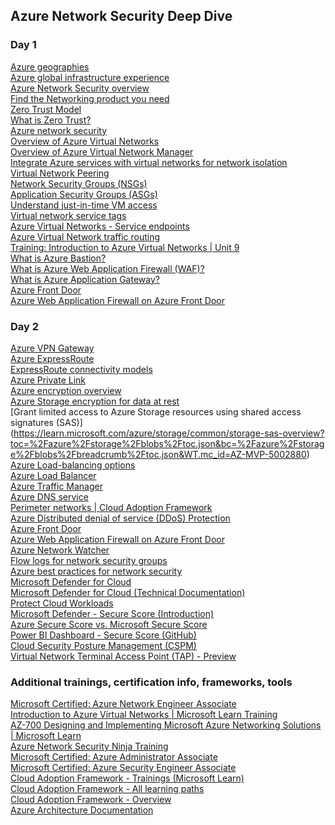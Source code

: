 ## Azure Network Security Deep Dive
### Day 1
[Azure geographies](https://azure.microsoft.com/explore/global-infrastructure/geographies/?WT.mc_id=AZ-MVP-5002880#overview)\
[Azure global infrastructure experience](https://datacenters.microsoft.com/globe/explore?WT.mc_id=AZ-MVP-5002880)\
[Azure Network Security overview](https://learn.microsoft.com/azure/security/fundamentals/network-overview?WT.mc_id=AZ-MVP-5002880)\
[Find the Networking product you need](https://azure.microsoft.com/products/category/networking?WT.mc_id=AZ-MVP-5002880)\
[Zero Trust Model](https://www.microsoft.com/security/business/zero-trustT.mc_id=AZ-MVP-5002880)\
[What is Zero Trust?](https://learn.microsoft.com/security/zero-trust/zero-trust-overview?WT.mc_id=AZ-MVP-5002880)\
[Azure network security](https://azure.microsoft.com/solutions/network-security/?WT.mc_id=AZ-MVP-5002880)\
[Overview of Azure Virtual Networks](https://learn.microsoft.com/azure/virtual-network/virtual-networks-overview?WT.mc_id=AZ-MVP-5002880)\
[Overview of Azure Virtual Network Manager](https://learn.microsoft.com/azure/virtual-network-manager/overview?WT.mc_id=AZ-MVP-5002880)\
[Integrate Azure services with virtual networks for network isolation](https://learn.microsoft.com/azure/virtual-network/vnet-integration-for-azure-services?WT.mc_id=AZ-MVP-5002880)\
[Virtual Network Peering](https://learn.microsoft.com/azure/virtual-network/virtual-network-peering-overview?WT.mc_id=AZ-MVP-5002880)\
[Network Security Groups (NSGs)](https://learn.microsoft.com/azure/virtual-network/network-security-groups-overview?WT.mc_id=AZ-MVP-5002880)\
[Application Security Groups (ASGs)](https://learn.microsoft.com/azure/virtual-network/application-security-groups?WT.mc_id=AZ-MVP-5002880)\
[Understand just-in-time VM access](https://learn.microsoft.com/training/modules/azure-security-center/15-understand-just-in-time-vm-access/?WT.mc_id=AZ-MVP-5002880)\
[Virtual network service tags](https://learn.microsoft.com/azure/virtual-network/service-tags-overview?WT.mc_id=AZ-MVP-5002880)\
[Azure Virtual Networks - Service endpoints](https://learn.microsoft.com/azure/virtual-network/virtual-network-service-endpoints-overview?WT.mc_id=AZ-MVP-5002880)\
[Azure Virtual Network traffic routing](https://learn.microsoft.com/azure/virtual-network/virtual-networks-udr-overview?WT.mc_id=AZ-MVP-5002880)\
[Training: Introduction to Azure Virtual Networks | Unit 9](https://learn.microsoft.com/training/modules/introduction-to-azure-virtual-networks/9-implement-virtual-network-traffic-routing/?WT.mc_id=AZ-MVP-5002880)\
[What is Azure Bastion?](https://learn.microsoft.com/azure/bastion/bastion-overview?WT.mc_id=AZ-MVP-5002880)\
[What is Azure Web Application Firewall (WAF)\?](https://learn.microsoft.com/azure/web-application-firewall/overview?WT.mc_id=AZ-MVP-5002880)\
[What is Azure Application Gateway?](https://learn.microsoft.com/azure/application-gateway/overview?WT.mc_id=AZ-MVP-5002880)\
[Azure Front Door](https://learn.microsoft.com/azure/frontdoor/front-door-overview?WT.mc_id=AZ-MVP-5002880)\
[Azure Web Application Firewall on Azure Front Door](https://learn.microsoft.com/azure/web-application-firewall/afds/afds-overview?WT.mc_id=AZ-MVP-5002880)

### Day 2
[Azure VPN Gateway](https://learn.microsoft.com/azure/vpn-gateway/vpn-gateway-about-vpngateways?WT.mc_id=AZ-MVP-5002880)\
[Azure ExpressRoute](https://learn.microsoft.com/azure/expressroute/expressroute-introduction?WT.mc_id=AZ-MVP-5002880)\
[ExpressRoute connectivity models](https://learn.microsoft.com/azure/expressroute/expressroute-connectivity-models?WT.mc_id=AZ-MVP-5002880)\
[Azure Private Link](https://learn.microsoft.com/azure/private-link/private-link-overview?WT.mc_id=AZ-MVP-5002880)\
[Azure encryption overview](https://learn.microsoft.com/azure/security/fundamentals/encryption-overview?WT.mc_id=AZ-MVP-5002880)\
[Azure Storage encryption for data at rest](https://learn.microsoft.com/azure/storage/common/storage-service-encryption?toc=%2Fazure%2Fstorage%2Fblobs%2Ftoc.json&bc=%2Fazure%2Fstorage%2Fblobs%2Fbreadcrumb%2Ftoc.json&WT.mc_id=AZ-MVP-5002880)\
[Grant limited access to Azure Storage resources using shared access signatures (SAS)\](https://learn.microsoft.com/azure/storage/common/storage-sas-overview?toc=%2Fazure%2Fstorage%2Fblobs%2Ftoc.json&bc=%2Fazure%2Fstorage%2Fblobs%2Fbreadcrumb%2Ftoc.json&WT.mc_id=AZ-MVP-5002880)\
[Azure Load-balancing options](https://learn.microsoft.com/azure/architecture/guide/technology-choices/load-balancing-overview?WT.mc_id=AZ-MVP-5002880)\
[Azure Load Balancer](https://learn.microsoft.com/azure/load-balancer/load-balancer-overview?WT.mc_id=AZ-MVP-5002880)\
[Azure Traffic Manager](https://learn.microsoft.com/azure/traffic-manager/traffic-manager-overview?WT.mc_id=AZ-MVP-5002880)\
[Azure DNS service](https://learn.microsoft.com/azure/dns/dns-overview?WT.mc_id=AZ-MVP-5002880)\
[Perimeter networks | Cloud Adoption Framework](https://learn.microsoft.com/azure/cloud-adoption-framework/ready/azure-best-practices/perimeter-networks?WT.mc_id=AZ-MVP-5002880)\
[Azure Distributed denial of service (DDoS) Protection](https://learn.microsoft.com/azure/ddos-protection/ddos-protection-overview?WT.mc_id=AZ-MVP-5002880)\
[Azure Front Door](https://learn.microsoft.com/azure/frontdoor/front-door-overview?WT.mc_id=AZ-MVP-5002880)\
[Azure Web Application Firewall on Azure Front Door](https://learn.microsoft.com/azure/web-application-firewall/afds/afds-overview?WT.mc_id=AZ-MVP-5002880)\
[Azure Network Watcher](https://learn.microsoft.com/azure/network-watcher/network-watcher-monitoring-overview)\
[Flow logs for network security groups](https://learn.microsoft.com/azure/network-watcher/network-watcher-nsg-flow-logging-overview?WT.mc_id=AZ-MVP-5002880)\
[Azure best practices for network security](https://learn.microsoft.com/azure/security/fundamentals/network-best-practices?WT.mc_id=AZ-MVP-5002880)\
[Microsoft Defender for Cloud](https://www.microsoft.com/security/business/cloud-security/microsoft-defender-cloud?WT.mc_id=AZ-MVP-5002880)\
[Microsoft Defender for Cloud (Technical Documentation)](https://learn.microsoft.com/azure/defender-for-cloud/defender-for-cloud-introduction?WT.mc_id=AZ-MVP-5002880)\
[Protect Cloud Workloads](https://learn.microsoft.com/azure/defender-for-cloud/defender-for-cloud-introduction?WT.mc_id=AZ-MVP-5002880#protect-cloud-workloads)\
[Microsoft Defender - Secure Score (Introduction)](https://learn.microsoft.com/azure/defender-for-cloud/secure-score-security-controls?WT.mc_id=AZ-MVP-5002880#introduction-to-secure-score)\
[Azure Secure Score vs. Microsoft Secure Score](https://techcommunity.microsoft.com/t5/microsoft-defender-for-cloud/azure-secure-score-vs-microsoft-secure-score/ba-p/2459684?WT.mc_id=AZ-MVP-5002880)\
[Power BI Dashboard - Secure Score (GitHub)](https://github.com/Azure/Azure-Security-Center/tree/master/Secure%20Score?WT.mc_id=AZ-MVP-5002880)\
[Cloud Security Posture Management (CSPM)](https://learn.microsoft.com/azure/defender-for-cloud/concept-cloud-security-posture-management?WT.mc_id=AZ-MVP-5002880)\
[Virtual Network Terminal Access Point (TAP) - Preview](https://learn.microsoft.com/azure/virtual-network/virtual-network-tap-overview?WT.mc_id=AZ-MVP-5002880)

### Additional trainings, certification info, frameworks, tools
[Microsoft Certified: Azure Network Engineer Associate](https://learn.microsoft.com/certifications/azure-network-engineer-associate/?WT.mc_id=AZ-MVP-5002880)\
[Introduction to Azure Virtual Networks | Microsoft Learn Training](https://learn.microsoft.com/training/modules/introduction-to-azure-virtual-networks/)\
[AZ-700 Designing and Implementing Microsoft Azure Networking Solutions | Microsoft Learn](https://learn.microsoft.com/training/paths/design-implement-microsoft-azure-networking-solutions-az-700/?WT.mc_id=AZ-MVP-5002880)\
[Azure Network Security Ninja Training](https://techcommunity.microsoft.com/t5/azure-network-security-blog/azure-network-security-ninja-training/ba-p/2356101?WT.mc_id=AZ-MVP-5002880)\
[Microsoft Certified: Azure Administrator Associate](https://learn.microsoft.com/certifications/azure-administrator/?WT.mc_id=AZ-MVP-5002880)\
[Microsoft Certified: Azure Security Engineer Associate](https://learn.microsoft.com/certifications/azure-security-engineer/?WT.mc_id=AZ-MVP-5002880)\
[Cloud Adoption Framework - Trainings (Microsoft Learn)](https://learn.microsoft.com/training/modules/microsoft-cloud-adoption-framework-for-azure?WT.mc_id=AZ-MVP-5002880)\
[Cloud Adoption Framework - All learning paths](https://learn.microsoft.com/training/paths/cloud-adoption-framework?WT.mc_id=AZ-MVP-5002880)\
[Cloud Adoption Framework - Overview](https://docs.microsoft.com/azure/cloud-adoption-framework/overview?WT.mc_id=AZ-MVP-5002880)\
[Azure Architecture Documentation](https://learn.microsoft.com/azure/architecture?WT.mc_id=AZ-MVP-5002880)
